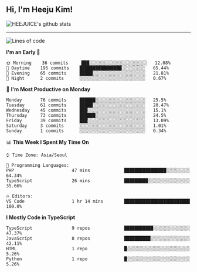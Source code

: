 ## Hi, I'm Heeju Kim!

![HEEJUICE's github stats](https://github-readme-stats.vercel.app/api?username=HEEJUICE&show_icons=true)

---
<!--START_SECTION:waka-->
![Lines of code](https://img.shields.io/badge/From%20Hello%20World%20I%27ve%20Written-8.2%20million%20lines%20of%20code-blue)

**I'm an Early 🐤** 

```text
🌞 Morning    36 commits     ███░░░░░░░░░░░░░░░░░░░░░░   12.08% 
🌆 Daytime    195 commits    ████████████████░░░░░░░░░   65.44% 
🌃 Evening    65 commits     █████░░░░░░░░░░░░░░░░░░░░   21.81% 
🌙 Night      2 commits      ░░░░░░░░░░░░░░░░░░░░░░░░░   0.67%

```
📅 **I'm Most Productive on Monday** 

```text
Monday       76 commits     ██████░░░░░░░░░░░░░░░░░░░   25.5% 
Tuesday      61 commits     █████░░░░░░░░░░░░░░░░░░░░   20.47% 
Wednesday    45 commits     ███░░░░░░░░░░░░░░░░░░░░░░   15.1% 
Thursday     73 commits     ██████░░░░░░░░░░░░░░░░░░░   24.5% 
Friday       39 commits     ███░░░░░░░░░░░░░░░░░░░░░░   13.09% 
Saturday     3 commits      ░░░░░░░░░░░░░░░░░░░░░░░░░   1.01% 
Sunday       1 commits      ░░░░░░░░░░░░░░░░░░░░░░░░░   0.34%

```


📊 **This Week I Spent My Time On** 

```text
⌚︎ Time Zone: Asia/Seoul

💬 Programming Languages: 
PHP                      47 mins             ████████████████░░░░░░░░░   64.34% 
TypeScript               26 mins             █████████░░░░░░░░░░░░░░░░   35.66%

🔥 Editors: 
VS Code                  1 hr 14 mins        █████████████████████████   100.0%

```

**I Mostly Code in TypeScript** 

```text
TypeScript               9 repos             ███████████░░░░░░░░░░░░░░   47.37% 
JavaScript               8 repos             ██████████░░░░░░░░░░░░░░░   42.11% 
HTML                     1 repo              █░░░░░░░░░░░░░░░░░░░░░░░░   5.26% 
Python                   1 repo              █░░░░░░░░░░░░░░░░░░░░░░░░   5.26%

```



<!--END_SECTION:waka-->

